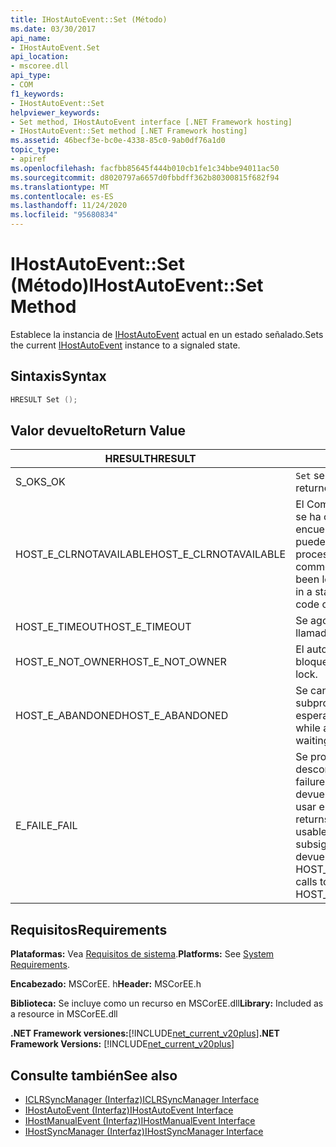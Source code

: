```yaml
---
title: IHostAutoEvent::Set (Método)
ms.date: 03/30/2017
api_name:
- IHostAutoEvent.Set
api_location:
- mscoree.dll
api_type:
- COM
f1_keywords:
- IHostAutoEvent::Set
helpviewer_keywords:
- Set method, IHostAutoEvent interface [.NET Framework hosting]
- IHostAutoEvent::Set method [.NET Framework hosting]
ms.assetid: 46becf3e-bc0e-4338-85c0-9ab0df76a1d0
topic_type:
- apiref
ms.openlocfilehash: facfbb85645f444b010cb1fe1c34bbe94011ac50
ms.sourcegitcommit: d8020797a6657d0fbbdff362b80300815f682f94
ms.translationtype: MT
ms.contentlocale: es-ES
ms.lasthandoff: 11/24/2020
ms.locfileid: "95680834"
---
```

# <a name="ihostautoeventset-method"></a><span data-ttu-id="fc381-102">IHostAutoEvent::Set (Método)</span><span class="sxs-lookup"><span data-stu-id="fc381-102">IHostAutoEvent::Set Method</span></span>

<span data-ttu-id="fc381-103">Establece la instancia de [IHostAutoEvent](ihostautoevent-interface.md) actual en un estado señalado.</span><span class="sxs-lookup"><span data-stu-id="fc381-103">Sets the current [IHostAutoEvent](ihostautoevent-interface.md) instance to a signaled state.</span></span>  
  
## <a name="syntax"></a><span data-ttu-id="fc381-104">Sintaxis</span><span class="sxs-lookup"><span data-stu-id="fc381-104">Syntax</span></span>  
  
```cpp  
HRESULT Set ();  
```  
  
## <a name="return-value"></a><span data-ttu-id="fc381-105">Valor devuelto</span><span class="sxs-lookup"><span data-stu-id="fc381-105">Return Value</span></span>  
  
|<span data-ttu-id="fc381-106">HRESULT</span><span class="sxs-lookup"><span data-stu-id="fc381-106">HRESULT</span></span>|<span data-ttu-id="fc381-107">Descripción</span><span class="sxs-lookup"><span data-stu-id="fc381-107">Description</span></span>|  
|-------------|-----------------|  
|<span data-ttu-id="fc381-108">S_OK</span><span class="sxs-lookup"><span data-stu-id="fc381-108">S_OK</span></span>|<span data-ttu-id="fc381-109">`Set` se devolvió correctamente.</span><span class="sxs-lookup"><span data-stu-id="fc381-109">`Set` returned successfully.</span></span>|  
|<span data-ttu-id="fc381-110">HOST_E_CLRNOTAVAILABLE</span><span class="sxs-lookup"><span data-stu-id="fc381-110">HOST_E_CLRNOTAVAILABLE</span></span>|<span data-ttu-id="fc381-111">El Common Language Runtime (CLR) no se ha cargado en un proceso o el CLR se encuentra en un estado en el que no puede ejecutar código administrado ni procesar la llamada correctamente.</span><span class="sxs-lookup"><span data-stu-id="fc381-111">The common language runtime (CLR) has not been loaded into a process, or the CLR is in a state in which it cannot run managed code or process the call successfully.</span></span>|  
|<span data-ttu-id="fc381-112">HOST_E_TIMEOUT</span><span class="sxs-lookup"><span data-stu-id="fc381-112">HOST_E_TIMEOUT</span></span>|<span data-ttu-id="fc381-113">Se agotó el tiempo de espera de la llamada.</span><span class="sxs-lookup"><span data-stu-id="fc381-113">The call timed out.</span></span>|  
|<span data-ttu-id="fc381-114">HOST_E_NOT_OWNER</span><span class="sxs-lookup"><span data-stu-id="fc381-114">HOST_E_NOT_OWNER</span></span>|<span data-ttu-id="fc381-115">El autor de la llamada no posee el bloqueo.</span><span class="sxs-lookup"><span data-stu-id="fc381-115">The caller does not own the lock.</span></span>|  
|<span data-ttu-id="fc381-116">HOST_E_ABANDONED</span><span class="sxs-lookup"><span data-stu-id="fc381-116">HOST_E_ABANDONED</span></span>|<span data-ttu-id="fc381-117">Se canceló un evento mientras un subproceso o fibra bloqueados estaba esperando en él.</span><span class="sxs-lookup"><span data-stu-id="fc381-117">An event was canceled while a blocked thread or fiber was waiting on it.</span></span>|  
|<span data-ttu-id="fc381-118">E_FAIL</span><span class="sxs-lookup"><span data-stu-id="fc381-118">E_FAIL</span></span>|<span data-ttu-id="fc381-119">Se produjo un error grave desconocido.</span><span class="sxs-lookup"><span data-stu-id="fc381-119">An unknown catastrophic failure occurred.</span></span> <span data-ttu-id="fc381-120">Cuando un método devuelve E_FAIL, CLR ya no se puede usar en el proceso.</span><span class="sxs-lookup"><span data-stu-id="fc381-120">When a method returns E_FAIL, the CLR is no longer usable within the process.</span></span> <span data-ttu-id="fc381-121">Las llamadas subsiguientes a métodos de hospedaje devuelven HOST_E_CLRNOTAVAILABLE.</span><span class="sxs-lookup"><span data-stu-id="fc381-121">Subsequent calls to hosting methods return HOST_E_CLRNOTAVAILABLE.</span></span>|  
  
## <a name="requirements"></a><span data-ttu-id="fc381-122">Requisitos</span><span class="sxs-lookup"><span data-stu-id="fc381-122">Requirements</span></span>  

 <span data-ttu-id="fc381-123">**Plataformas:** Vea [Requisitos de sistema](../../get-started/system-requirements.md).</span><span class="sxs-lookup"><span data-stu-id="fc381-123">**Platforms:** See [System Requirements](../../get-started/system-requirements.md).</span></span>  
  
 <span data-ttu-id="fc381-124">**Encabezado:** MSCorEE. h</span><span class="sxs-lookup"><span data-stu-id="fc381-124">**Header:** MSCorEE.h</span></span>  
  
 <span data-ttu-id="fc381-125">**Biblioteca:** Se incluye como un recurso en MSCorEE.dll</span><span class="sxs-lookup"><span data-stu-id="fc381-125">**Library:** Included as a resource in MSCorEE.dll</span></span>  
  
 <span data-ttu-id="fc381-126">**.NET Framework versiones:**[!INCLUDE[net_current_v20plus](../../../../includes/net-current-v20plus-md.md)]</span><span class="sxs-lookup"><span data-stu-id="fc381-126">**.NET Framework Versions:** [!INCLUDE[net_current_v20plus](../../../../includes/net-current-v20plus-md.md)]</span></span>  
  
## <a name="see-also"></a><span data-ttu-id="fc381-127">Consulte también</span><span class="sxs-lookup"><span data-stu-id="fc381-127">See also</span></span>

- [<span data-ttu-id="fc381-128">ICLRSyncManager (Interfaz)</span><span class="sxs-lookup"><span data-stu-id="fc381-128">ICLRSyncManager Interface</span></span>](iclrsyncmanager-interface.md)
- [<span data-ttu-id="fc381-129">IHostAutoEvent (Interfaz)</span><span class="sxs-lookup"><span data-stu-id="fc381-129">IHostAutoEvent Interface</span></span>](ihostautoevent-interface.md)
- [<span data-ttu-id="fc381-130">IHostManualEvent (Interfaz)</span><span class="sxs-lookup"><span data-stu-id="fc381-130">IHostManualEvent Interface</span></span>](ihostmanualevent-interface.md)
- [<span data-ttu-id="fc381-131">IHostSyncManager (Interfaz)</span><span class="sxs-lookup"><span data-stu-id="fc381-131">IHostSyncManager Interface</span></span>](ihostsyncmanager-interface.md)
